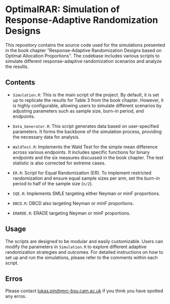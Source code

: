 # OptimalRAR: Simulation of Response-Adaptive Randomization Designs

This repository contains the source code used for the simulations presented in the book chapter "Response-Adaptive Randomization Designs based on Optimal Allocation Proportions". The codebase includes various scripts to simulate different response-adaptive randomization scenarios and analyze the results.

## Contents

- `Simulation.R`: This is the main script of the project. By default, it is set up to replicate the results for Table 3 from the book chapter. However, it is highly configurable, allowing users to simulate different scenarios by adjusting parameters such as sample size, burn-in period, and endpoints.

- `Data_Generator.R`: This script generates data based on user-specified parameters. It forms the backbone of the simulation process, providing the necessary data for analysis.

- `WaldTest.R`: Implements the Wald Test for the simple mean difference across various endpoints. It includes specific functions for binary endpoints and the six measures discussed in the book chapter. The test statistic is also corrected for extreme cases.

- `ER.R`: Script for Equal Randomization (ER). To implement restricted randomization and ensure equal sample sizes per arm, set the burn-in period to half of the sample size (`n/2`).

- `SQE.R`: Implements SMLE targeting either Neyman or minF proportions.

- `DBCD.R`: DBCD also targeting Neyman or minF proportions.

- `ERARDE.R`: ERADE targeting Neyman or minF proportions.

## Usage

The scripts are designed to be modular and easily customizable. Users can modify the parameters in `Simulation.R` to explore different adaptive randomization strategies and outcomes. For detailed instructions on how to set up and run the simulations, please refer to the comments within each script.

## Erros 
Please contact lukas.pin@mrc-bsu.cam.ac.uk if you think you have spotted any erros.
